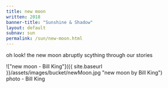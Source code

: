 ```yaml
---
title: new moon 
written: 2018
banner-title: "Sunshine & Shadow" 
layout: default
subnav: sun
permalink: /sun/new-moon.html
---
```


<div class="poem">
oh look!  
the new moon  
abruptly scything  
through our stories
</div>

!["new moon - Bill King"]({{ site.baseurl }}/assets/images/bucket/newMoon.jpg "new moon by Bill King")  
photo - Bill King
